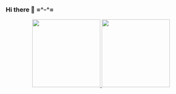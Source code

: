 ### Hi there 👋 =^-^=

<!--
**mario-santosgithub/mario-santosgithub** is a ✨ _special_ ✨ repository because its `README.md` (this file) appears on your GitHub profile.

Here are some ideas to get you started:

- 🔭 I’m currently working on ...
- 🌱 I’m currently learning ...
- 👯 I’m looking to collaborate on ...
- 🤔 I’m looking for help with ...
- 💬 Ask me about ...
- 📫 How to reach me: ...
- 😄 Pronouns: ...
- ⚡ Fun fact: ...
-->



<div align="center">
  <a href="https://github.com/mario-santosgithub">
  <img height="180em" src="https://github-readme-stats.vercel.app/api?username=mario-santosgithub&show_icons=true&theme=dark&include_all_commits=true&count_private=true"/>
  
   <img height="180em" src="https://github-readme-stats.vercel.app/api/top-langs/?username=mario-santosgithub&layout=compact&langs_count=7&theme=dark"/>
</div>

